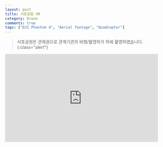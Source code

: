 ```yaml
---
layout: post
title: 서호공원 VR
category: Drone
comments: true
tags: ["DJI Phantom 4", "Aerial footage", "Quadcopter"]
---
```

> 서호공원은 관제권으로 관계기관의 비행/촬영허가 하에 촬영하였습니다.
{:class="alert"}
<div style="position: relative; width: 100%; padding: 56.6% 0 6px;">
<iframe src="https://www.google.com/maps/embed?pb=!4v1523320214054!6m8!1m7!1sCAoSLEFGMVFpcE93Y09OSC1iRnBZSUFVN0M0Y3BJT2g4VE5QQWQxS21wMEpfbmdv!2m2!1d37.27977!2d126.98817!3f0!4f0!5f0.7820865974627469" width="100%" height="343" frameborder="0" style="border:0; position: absolute; top: 0; left: 0; width: 100%; height:100%;" allowfullscreen></iframe>
</div>